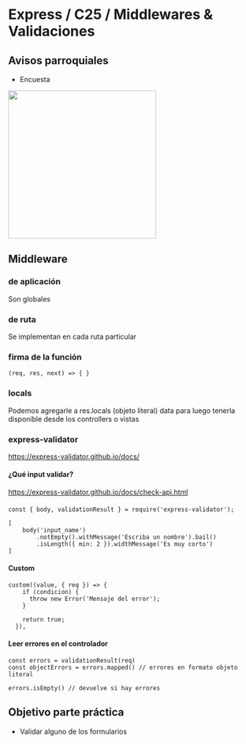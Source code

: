 # Express / C25 / Middlewares & Validaciones

## Avisos parroquiales

- Encuesta

<img src="https://media.giphy.com/media/2DCFtFoiRj5Svwmwes/giphy.gif" width="300" />

## Middleware

### de aplicación

Son globales

### de ruta

Se implementan en cada ruta particular

### firma de la función

```
(req, res, next) => { }
```
### locals

Podemos agregarle a res.locals (objeto literal) data para luego tenerla disponible desde los controllers o vistas
### express-validator

https://express-validator.github.io/docs/

#### ¿Qué input validar?

https://express-validator.github.io/docs/check-api.html
####
```
const { body, validationResult } = require('express-validator');
```

```
[
    body('input_name')
        .notEmpty().withMessage('Escriba un nombre').bail()
        .isLength({ min: 2 }).widthMessage('Es muy corto')
]
```

#### Custom

```
custom((value, { req }) => {
    if (condicion) {
      throw new Error('Mensaje del error');
    }

    return true;
  }),
```

#### Leer errores en el controlador
```
const errors = validationResult(req)
const objectErrors = errors.mapped() // errores en formato objeto literal

errors.isEmpty() // devuelve si hay errores
```

## Objetivo parte práctica

- Validar alguno de los formularios